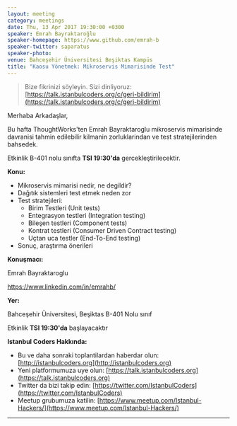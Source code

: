 ```yaml
---
layout: meeting
category: meetings
date: Thu, 13 Apr 2017 19:30:00 +0300
speaker: Emrah Bayraktaroğlu
speaker-homepage: https://www.github.com/emrah-b
speaker-twitter: saparatus
speaker-photo:
venue: Bahceşehir Üniversitesi Beşiktas Kampüs
title: "Kaosu Yönetmek: Mikroservis Mimarisinde Test"
---
```


> Bize fikrinizi söyleyin. Sizi dinliyoruz: [https://talk.istanbulcoders.org/c/geri-bildirim](https://talk.istanbulcoders.org/c/geri-bildirim)

Merhaba Arkadaşlar,

Bu hafta ThoughtWorks'ten Emrah Bayraktaroglu mikroservis mimarisinde davranisi tahmin edilebilir kilmanin zorluklarindan ve test stratejilerinden bahsedek.


Etkinlik B-401 nolu sınıfta __TSI 19:30'da__ gercekleştirilecektir.

**Konu:**

   * Mikroservis mimarisi nedir, ne degildir?
   * Dağıtık sistemleri test etmek neden zor
   * Test stratejıleri:
      * Birim Testleri (Unit tests)
      * Entegrasyon testleri (Integration testing)
      * Bileşen testleri (Component tests)
      * Kontrat testleri (Consumer Driven Contract testing)
      * Uçtan uca testler (End-To-End testing)
   * Sonuç, araştırma önerileri

**Konuşmacı:**

Emrah Bayraktaroglu

https://www.linkedin.com/in/emrahb/

**Yer:**

Bahceşehir Üniversitesi, Beşiktas B-401 Nolu sınıf

Etkinlik __TSI 19:30'da__ başlayacaktır

**Istanbul Coders Hakkında:**

- Bu ve daha sonraki toplantilardan haberdar olun: [http://istanbulcoders.org](http://istanbulcoders.org)
- Yeni platformumuza uye olun: [https://talk.istanbulcoders.org](https://talk.istanbulcoders.org)
- Twitter da bizi takip edin: [https://twitter.com/IstanbulCoders](https://twitter.com/IstanbulCoders)
- Meetup grubumuza katilin: [https://www.meetup.com/Istanbul-Hackers/](https://www.meetup.com/Istanbul-Hackers/)

----
